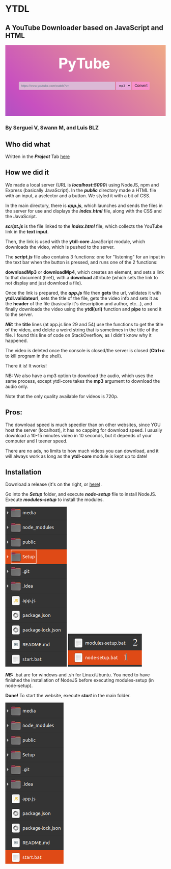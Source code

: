 # YTDL

## A YouTube Downloader based on JavaScript and HTML

![YTDL](image.png)

### By Serguei V, Swann M, and Luis BLZ

## Who did what

Written in the ***Project*** Tab [here](https://github.com/users/SwannMrn/projects/1)


## How we did it

We made a local server (URL is ***localhost:5000***) using NodeJS, npm and Express (basically JavaScript). In the ***public*** directory made a HTML file with an input, a aselector and a button. We styled it with a bit of CSS.

In the main directory, there is ***app.js***, which launches and sends the files in the server for use and displays the ***index.html*** file, along with the CSS and the JavaScript.

***script.js*** is the file linked to the ***index.html*** file, which collects the YouTube link in the **text input**.

Then, the link is used with the **ytdl-core** JavaScript module, which downloads the video, which is pushed to the server.

The ***script.js*** file also contains 3 functions: one for "listening" for an input in the text bar when the button is pressed, and runs one of the 2 functions:

**downloadMp3** or **downloadMp4**, which creates an element, and sets a link to that document (href), with a **download** attribute (which sets the link to not display and just download a file).

Once the link is prepared, the ***app.js*** file then **gets** the url, validates it with **ytdl.validateurl**, sets the title of the file, gets the video info and sets it as the **header** of the file (basically it's description and author, etc...), and finally downloads the video using the **ytdl(url)** function and **pipe** to send it to the server.

***NB:*** the **title** lines (at app.js line 29 and 54) use the functions to get the title of the video, and delete a weird string that is sometimes in the title of the file. I found this line of code on StackOverflow, as I didn't know why it happened.

The video is deleted once the console is closed/the server is closed (**Ctrl+c** to kill program in the shell).

There it is! It works!

NB: We also have a mp3 option to download the audio, which uses the same process, except ytdl-core takes the **mp3** argument to download the audio only.

Note that the only quality available for videos is 720p.

## Pros:

The download speed is much speedier than on other websites, since YOU host the server (localhost), it has no capping for download speed. I usually download a 10-15 minutes video in 10 seconds, but it depends of your computer and I teener speed.

There are no ads, no limits to how much videos you can download, and it will always work as long as the **ytdl-core** module is kept up to date!

## Installation

Download a release (it's on the right, or [here](https://github.com/SwannMrn/YTDL/releases)).

Go into the ***Setup*** folder, and execute ***node-setup*** file to install NodeJS.
Execute ***modules-setup*** to install the modules.

![setup_folder](media/setup_folder.png)
![installation](media/installation.png)

***NB:*** .bat are for windows and .sh for Linux/Ubuntu. You need to have finished the installation of NodeJS before executing modules-setup (in node-setup).

**Done!** To start the website, execute ***start*** in the main folder.

![startbat](media/startbat.png)



